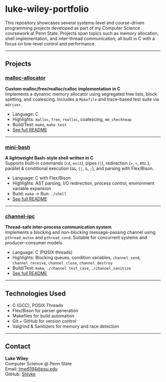 # luke-wiley-portfolio

This repository showcases several systems-level and course-driven programming projects developed as part of my Computer Science coursework at Penn State. Projects span topics such as memory allocation, shell implementation, and inter-thread communication, all built in C with a focus on low-level control and performance.

---

## Projects

### [malloc-allocator](./malloc-allocator)

**Custom malloc/free/realloc/calloc implementation in C**  
Implements a dynamic memory allocator using segregated free lists, block splitting, and coalescing. Includes a `Makefile` and trace-based test suite via `mdriver`.

- Language: C
- Highlights: `malloc`, `free`, `realloc`, coalescing, `mm_checkheap`
- Build/Test: `make`, `make test`
- [See full README](./malloc-allocator/README.md)

---

### [mini-bash](./mini-bash)

**A lightweight Bash-style shell written in C**  
Supports built-in commands (`cd`, `exit`), pipes (`|`), redirection (`>`, `<`, etc.), parallel & conditional execution (`&&`, `||`, `&`, `;`), and parsing with Flex/Bison.

- Language: C with Flex/Bison
- Highlights: AST parsing, I/O redirection, process control, environment variable expansion
- Build: `make` → Run: `./shell`
- [See full README](./mini-bash/README.md)

---

### [channel-ipc](./channel-ipc)

**Thread-safe inter-process communication system**  
Implements a blocking and non-blocking message-passing channel using `pthread_mutex` and `pthread_cond`. Suitable for concurrent systems and producer-consumer models.

- Language: C (POSIX threads)
- Highlights: Blocking queues, condition variables, `channel_send`, `channel_receive`, `channel_close`, `channel_destroy`
- Build/Test: `make`, `./channel test_case`, `./channel_sanitize`
- [See full README](./channel-ipc/README.md)

---

## Technologies Used

- C (GCC), POSIX Threads
- Flex/Bison for parser generation
- Makefiles for build automation
- Git + GitHub for version control
- Valgrind & Sanitizers for memory and race detection

---

## Contact

**Luke Wiley**  
Computer Science @ Penn State  
Email: lmw6194@psu.edu  
GitHub: [Shlyke](https://github.com/Shlyke)